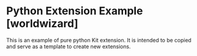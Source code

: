 # Python Extension Example [worldwizard]

This is an example of pure python Kit extension. It is intended to be copied and serve as a template to create new extensions.

